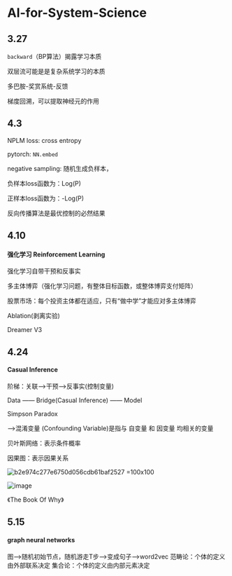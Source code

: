  # AI-for-System-Science
 ## 3.27
`backward`（BP算法）揭露学习本质

双层流可能是是复杂系统学习的本质

多巴胺-奖赏系统-反馈

梯度回溯，可以提取神经元的作用

## 4.3
NPLM loss: cross entropy

pytorch: `NN.embed`

negative sampling: 随机生成负样本，

负样本loss函数为：Log(P)

正样本loss函数为：-Log(P)

反向传播算法是最优控制的必然结果

## 4.10
#### 强化学习 Reinforcement Learning
强化学习自带干预和反事实

多主体博弈（强化学习问题，有整体目标函数，或整体博弈支付矩阵）

股票市场：每个投资主体都在适应，只有“做中学”才能应对多主体博弈

Ablation(剥离实验)

Dreamer V3


## 4.24
#### Casual Inference

阶梯：关联——>干预——>反事实(控制变量)

Data —— Bridge(Casual Inference) —— Model

Simpson Paradox

——>混淆变量 (Confounding Variable)是指与 自变量 和 因变量 均相关的变量

贝叶斯网络：表示条件概率

因果图：表示因果关系

![b2e974c277e6750d056cdb61baf2527 =100x100](https://github.com/user-attachments/assets/bca26c15-87e5-4648-b839-de147188d907)


![image](https://github.com/user-attachments/assets/755901d4-0197-4ba4-a379-e44580b00927)

《The Book Of Why》


## 5.15
#### graph neural networks
图——>随机初始节点，随机游走T步——>变成句子——>word2vec
范畴论：个体的定义由外部联系决定
集合论：个体的定义由内部元素决定

